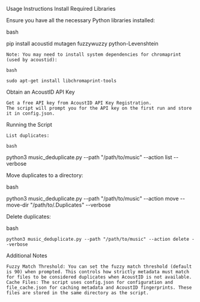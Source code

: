 Usage Instructions
Install Required Libraries

Ensure you have all the necessary Python libraries installed:

bash

pip install acoustid mutagen fuzzywuzzy python-Levenshtein

    Note: You may need to install system dependencies for chromaprint (used by acoustid):

    bash

    sudo apt-get install libchromaprint-tools

Obtain an AcoustID API Key

    Get a free API key from AcoustID API Key Registration.
    The script will prompt you for the API key on the first run and store it in config.json.

Running the Script

    List duplicates:

    bash

python3 music_deduplicate.py --path "/path/to/music" --action list --verbose

Move duplicates to a directory:

bash

python3 music_deduplicate.py --path "/path/to/music" --action move --move-dir "/path/to/.Duplicates" --verbose

Delete duplicates:

bash

    python3 music_deduplicate.py --path "/path/to/music" --action delete --verbose

Additional Notes

    Fuzzy Match Threshold: You can set the fuzzy match threshold (default is 90) when prompted. This controls how strictly metadata must match for files to be considered duplicates when AcoustID is not available.
    Cache Files: The script uses config.json for configuration and file_cache.json for caching metadata and AcoustID fingerprints. These files are stored in the same directory as the script.
